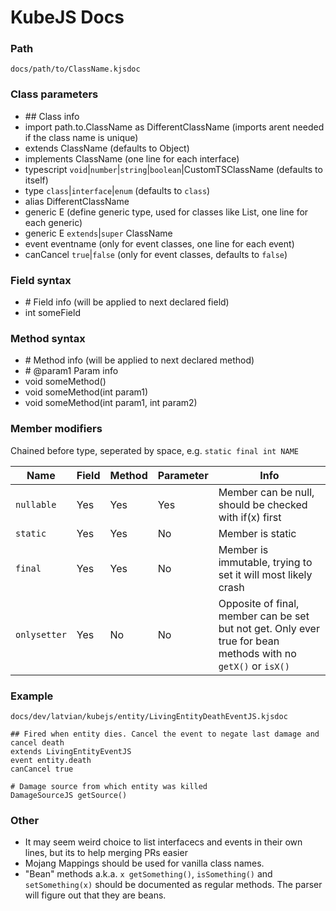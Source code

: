 # KubeJS Docs

### Path

`docs/path/to/ClassName.kjsdoc`

### Class parameters

- \#\# Class info
- import path.to.ClassName as DifferentClassName (imports arent needed if the class name is unique)
- extends ClassName (defaults to Object)
- implements ClassName (one line for each interface)
- typescript `void`|`number`|`string`|`boolean`|CustomTSClassName (defaults to itself)
- type `class`|`interface`|`enum` (defaults to `class`)
- alias DifferentClassName
- generic E (define generic type, used for classes like List<E>, one line for each generic)
- generic E `extends`|`super` ClassName
- event eventname (only for event classes, one line for each event)
- canCancel `true`|`false` (only for event classes, defaults to `false`)

### Field syntax

- \# Field info (will be applied to next declared field)
- int someField

### Method syntax

- \# Method info (will be applied to next declared method)
- \# @param1 Param info
- void someMethod()
- void someMethod(int param1)
- void someMethod(int param1, int param2)

### Member modifiers

Chained before type, seperated by space, e.g. `static final int NAME`

| Name | Field | Method | Parameter | Info |
|---|---|---|---|---|
| `nullable` | Yes | Yes | Yes | Member can be null, should be checked with if(x) first |
| `static` | Yes | Yes | No | Member is static |
| `final` | Yes | Yes | No | Member is immutable, trying to set it will most likely crash |
| `onlysetter` | Yes | No | No | Opposite of final, member can be set but not get. Only ever true for bean methods with no `getX()` or `isX()` |

### Example

`docs/dev/latvian/kubejs/entity/LivingEntityDeathEventJS.kjsdoc`

```
## Fired when entity dies. Cancel the event to negate last damage and cancel death
extends LivingEntityEventJS
event entity.death
canCancel true

# Damage source from which entity was killed
DamageSourceJS getSource()
```

### Other

- It may seem weird choice to list interfacecs and events in their own lines, but its to help merging PRs easier
- Mojang Mappings should be used for vanilla class names.
- "Bean" methods a.k.a. `x getSomething()`, `isSomething()` and `setSomething(x)` should be documented as regular methods. The parser will figure out that they are beans.